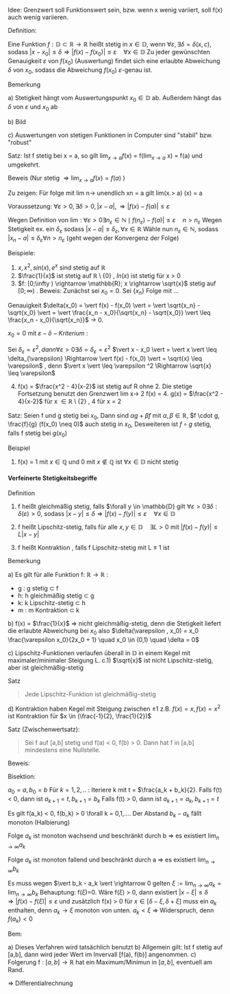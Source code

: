 

Idee: Grenzwert soll Funktionswert sein, bzw. wenn x wenig variiert, soll f(x) auch wenig variieren.



Definition:

Eine Funktion $f: \mathbb{D} \subset \mathbb{R} \rightarrow \mathbb{R}$  heißt stetig in $x \in \mathbb{D}$, wenn
$\forall \varepsilon, \exists \delta = \delta(x,c)$, sodass $\vert x - x_0 \vert \leq \delta \Rightarrow \vert f(x) - f(x_0) \vert \leq \varepsilon \quad \forall x \in \mathbb{D}$
Zu jeder gewünschten Genauigkeit $\varepsilon$ von  $f(x_0)$ (Auswertung) findet sich eine erlaubte Abweichung $\delta$ von $x_0$, sodass die Abweichung $f(x_0)$ $\varepsilon$-genau ist.

Bemerkung 

a) Stetigkeit hängt vom Auswertungspunkt $x_0 \in \mathbb{D}$ ab.
Außerdem hängt das $\delta$ von $\varepsilon$ und $x_0$ ab

b)  Bild 


c) Auswertungen von stetigen Funktionen in Computer sind "stabil" bzw. "robust"

Satz: Ist f stetig bei x = a, so gilt $\lim_{x \rightarrow a}  f(x)$   = f($\lim_{x \rightarrow a}$ x) = f(a) und umgekehrt.

Beweis (Nur stetig $\Rightarrow \lim_{x \rightarrow a}  f(x) = f(a)$ )

Zu zeigen: Für folge mit lim n-> unendlich xn = a gilt lim(x.> a) (x) = a

Voraussetzung: $\forall \varepsilon >0, \exists \delta > 0, \vert x - a\vert , \Rightarrow \vert f(x) - f(a) \vert \leq \varepsilon$ 

Wegen Definition von lim : $\forall \varepsilon > 0 \exists n_{\varepsilon} \in \mathbb{N} \mid f(n_{\varepsilon}) - f(a) \vert \leq \varepsilon \quad n > n_{\varepsilon}$
Wegen Stetigkeit ex. ein $\delta_{\varepsilon}$ sodass $\vert x - a \vert \leq \delta _{\varepsilon} , \forall x \in \mathbb{R}$ 
Wähle nun $n_{\varepsilon} \in \mathbb{N},$ sodass $\vert x_n - a \vert \leq \delta _{\varepsilon} \forall n > n_{\varepsilon}$ (geht wegen der Konvergenz der Folge)



Beispiele:

1) $x, x^2, sin(x), e^x$ sind stetig auf $\mathbb{R}$
2) $\frac{1}{x}$ ist stetig auf $\mathbb{R} \setminus \{0 \}$ , $ln(x)$ ist stetig für x > 0
3) $f: [0;\infty ) \rightarrow \mathbb{R}; x \rightarrow \sqrt{x}$ stetig auf $[0; \infty)$ .
Beweis: Zunächst sei $x_0 = 0$. Sei $\{ x_n\}$ Folge mit ...

Genauigkeit $\delta(x_0) = \vert f(x) - f(x_0) \vert  =  \vert \sqrt{x_n} - \sqrt{x_0} \vert = \vert  \frac{x_n - x_0}{\sqrt{x_n} - \sqrt{x_0}}  \vert \leq \frac{x_n - x_0}{\sqrt{x_n}}$ -> 0.


$x_0 = 0$ mit $\varepsilon - \delta - Kriterium$ :

Sei $\delta_{\varepsilon} = \varepsilon ^2 , dann \forall \varepsilon > 0 \exists \delta = \delta_{\varepsilon} = \varepsilon ^2$ 
$\vert x - x_0 \vert = \vert x \vert \leq \delta_{\varepsilon} \Rightarrow \vert f(x) - f(x_0) \vert = \sqrt{x} \leq \varepsilon$ , denn $\vert x \vert \leq \varepsilon ^2  \Rightarrow \sqrt{x} \leq \varepsilon$ 


4) f(x) = $\frac{x^2 - 4}{x-2}$ ist stetig auf  R ohne 2.
Die stetige Fortsetzung benutzt den Grenzwert lim x-> 2 f(x) = 4. 
g(x) = $\frac{x^2 - 4}{x-2}$ für x $\in \mathbb{R} \setminus \{2\}$ , 4 für x = 2


Satz: Seien f und g stetig bei $x_0$, Dann sind $\alpha g + \beta f$ mit $\alpha, \beta \in \mathbb{R}$, $f \cdot g, \frac{f}{g} (f(x_0) \neq 0)$  auch stetig in $x_0$, Desweiteren ist $f \circ g$ stetig, falls f stetig bei $g(x_0)$ 

Beispiel

1) f(x) = 1  mit $x \in \mathbb{Q}$ und 0 mit $x \notin \mathbb{Q}$ ist $\forall x \in \mathbb{D}$  nicht stetig 




#### Verfeinerte Stetigkeitsbegriffe

Definition 

1) f heißt gleichmäßig stetig, falls $\forall y \in \mathbb{D}
gilt $\forall \varepsilon > 0 \exists \delta : \delta (\varepsilon) > 0 ,$ sodass $\vert x - y \vert \leq \delta  \Rightarrow \vert f(x) - f(y) \vert \leq \varepsilon \quad \forall x \in \mathbb{D}$ 

2) f heißt  Lipschitz-stetig, falls für alle $x,y \in \mathbb{D} \quad \exists L > 0$ mit $\vert f(x) - f(y) \vert \leq L \vert x - y \vert$ 
3) f heißt Kontraktion , falls f Lipschitz-stetig mit L $\leq$ 1 ist


Bemerkung 

a) Es gilt für alle Funktion f: $\mathbb{R} \rightarrow \mathbb{R}$ :
- g : g stetig $\subset$ f
- h: h gleichmäßig stetig $\subset$ g
- k: k Lipschitz-stetig $\subset$ h
- m : m Kontraktion $\subset$ k

b) f(x) = $\frac{1}{x}$ 
$\Rightarrow$ nicht gleichmäßig-stetig, denn die Stetigkeit liefert die erlaubte Abweichung bei $x_0$ also $\delta(\varepsilon , x_0) = x_0 \frac{\varepsilon x_0}{2x_0 + 1} \quad x_0 \in (0,1) \quad \delta = 0$ 

c) Lipschitz-Funktionen verlaufen überall in $\mathbb{D}$ in einem Kegel mit maximaler/minimaler Steigung L.
c.1) $\sqrt{x}$ ist nicht Lipschitz-stetig, aber ist gleichmäßig-stetig



Satz

>Jede Lipschitz-Funktion ist gleichmäßig-stetig


d) Kontraktion haben Kegel mit Steigung zwischen $\pm 1$ 
z.B. $f(x) = x, f(x) = x^2$ ist Kontraktion für $x \in (\frac{-1}{2}, \frac{1}{2})$


Satz (Zwischenwertsatz):

>Sei f auf [a,b] stetig und f(a) < 0, f(b) > 0. Dann hat f in [a,b] mindestens eine Nullstelle.

Beweis: 

Bisektion:

$a_0 = a, b_0 = b$ 
Für $k = 1,2,..$ : Iteriere k mit t = $\frac{a_k + b_k}{2}.
Falls f(t) < 0, dann ist $a_{k+1} = t, b_{k+1} = b_k$
Falls f(t) > 0, dann ist $a_{k+1} = a_k, b_{k+1} = t$

Es gilt f(a_k) < 0, f(b_k) > 0 \forall k = 0,1,....
Der Abstand $b_k - a_k$ fällt monoton (Halbierung)

Folge $a_k$ ist monoton wachsend und beschränkt durch b $\Rightarrow$ es existiert $\lim_{n \rightarrow \infty} a_k$ 

Folge $a_k$ ist monoton fallend und beschränkt durch a $\Rightarrow$ es existiert $\lim_{n \rightarrow \infty} b_k$ 

Es muss wegen $\vert b_k - a_k \vert \rightarrow 0 gelten $\xi := \lim_{n \rightarrow \infty} a_k = \lim_{n \rightarrow \infty} b_k$
Behauptung: f($\xi$)=0.
Wäre f($\xi$) > 0, dann existiert $\vert x - \xi \vert \leq \delta \Rightarrow \vert f(x) - f(\xi) \vert \leq \varepsilon$ und zusätzlich f(x) > 0 für $x \in [ \delta - \xi, \delta + \xi ]$ muss ein $a_k$ enthalten, denn $a_k \rightarrow \xi$ monoton von unten. $a_k < \xi$ 
$\Rightarrow$ Widerspruch, denn $f(a_k) < 0$

Bem:

a) Dieses Verfahren wird tatsächlich benutzt
b) Allgemein gilt: Ist f stetig auf [a,b], dann wird jeder Wert im Invervall [f(a), f(b)] angenommen.
c) Folgerung f : $[a,b] \rightarrow \mathbb{R}$ hat ein Maximum/Minimun in $[a,b]$, eventuell am Rand. 

=> Differentialrechnung


